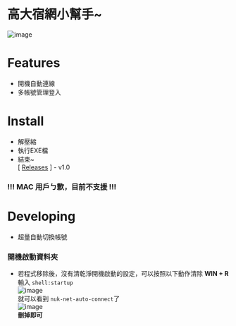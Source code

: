 # 高大宿網小幫手~

![image](https://user-images.githubusercontent.com/31657781/168145714-d15efdcd-ce08-4a20-a7cd-3a0cc0a3173d.png)

# Features
- 開機自動連線
- 多帳號管理登入

# Install
- 解壓縮
- 執行EXE檔
- 結束~  
[ [Releases](https://github.com/henry753951/nuk-network-login/releases) ] - v1.0
### !!! MAC 用戶ㄅ歉，目前不支援 !!!

# Developing
- 超量自動切換帳號


### 開機啟動資料夾
- 若程式移除後，沒有清乾淨開機啟動的設定，可以按照以下動作清除
**WIN + R** 輸入 `shell:startup`    
![image](https://user-images.githubusercontent.com/31657781/168146027-eac12f15-c455-4271-9a2d-f7f86b894de1.png)  
就可以看到 `nuk-net-auto-connect`了    
![image](https://user-images.githubusercontent.com/31657781/168146405-cc1b63bf-7df0-44c8-9851-268a2853f568.png)  
**刪掉即可**
